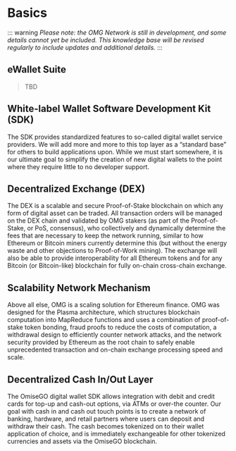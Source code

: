 # Basics

::: warning
_Please note: the OMG Network is still in development, and some details cannot yet be included. This knowledge base will be revised regularly to include updates and additional details._
:::

## eWallet Suite

> TBD


## White-label Wallet Software Development Kit (SDK)

The SDK provides standardized features to so-called digital wallet service providers. We will add more and more to this top layer as a “standard base” for others to build applications upon. While we must start somewhere, it is our ultimate goal to simplify the creation of new digital wallets to the point where they require little to no developer support.


## Decentralized Exchange (DEX)

The DEX is a scalable and secure Proof-of-Stake blockchain on which any form of digital asset can be traded. All transaction orders will be managed on the DEX chain and validated by OMG stakers (as part of the Proof-of-Stake, or PoS, consensus), who collectively and dynamically determine the fees that are necessary to keep the network running, similar to how Ethereum or Bitcoin miners currently determine this (but without the energy waste and other objections to Proof-of-Work mining). The exchange will also be able to provide interoperability for all Ethereum tokens and for any Bitcoin (or Bitcoin-like) blockchain for fully on-chain cross-chain exchange.  


## Scalability Network Mechanism

Above all else, OMG is a scaling solution for Ethereum finance. OMG was designed for the Plasma architecture, which structures blockchain computation into MapReduce functions and uses a combination of proof-of-stake token bonding, fraud proofs to reduce the costs of computation, a withdrawal design to efficiently counter network attacks, and the network security provided by Ethereum as the root chain to safely enable unprecedented transaction and on-chain exchange processing speed and scale.


## Decentralized Cash In/Out Layer

The OmiseGO digital wallet SDK allows integration with debit and credit cards for top-up and cash-out options, via ATMs or over-the counter. Our goal with cash in and cash out touch points is to create a network of banking, hardware, and retail partners where users can deposit and withdraw their cash. The cash becomes tokenized on to their wallet application of choice, and is immediately exchangeable for other tokenized currencies and assets via the OmiseGO blockchain.
